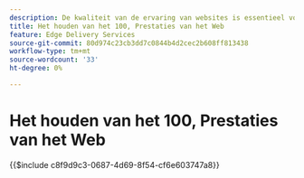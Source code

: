 ```yaml
---
description: De kwaliteit van de ervaring van websites is essentieel voor het bereiken van de bedrijfsdoelstellingen van uw website en de tevredenheid van uw bezoekers.
title: Het houden van het 100, Prestaties van het Web
feature: Edge Delivery Services
source-git-commit: 80d974c23cb3dd7c0844b4d2cec2b608ff813438
workflow-type: tm+mt
source-wordcount: '33'
ht-degree: 0%

---
```


# Het houden van het 100, Prestaties van het Web

{{$include c8f9d9c3-0687-4d69-8f54-cf6e603747a8}}